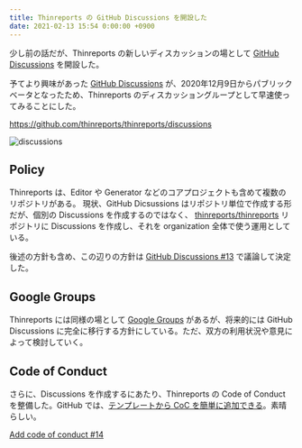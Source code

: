 ```yaml
---
title: Thinreports の GitHub Discussions を開設した
date: 2021-02-13 15:54 0:00:00 +0900
---
```


少し前の話だが、Thinreports の新しいディスカッションの場として [GitHub Discussions](https://docs.github.com/ja/discussions) を開設した。

予てより興味があった [GitHub Discussions](https://docs.github.com/ja/discussions) が、2020年12月9日からパブリックベータとなったため、Thinreports のディスカッショングループとして早速使ってみることにした。

https://github.com/thinreports/thinreports/discussions

![discussions](https://user-images.githubusercontent.com/739339/147850315-c60032ea-8ba8-4cca-94d3-3f8275a1d6af.png)


## Policy

Thinreports は、Editor や Generator などのコアプロジェクトも含めて複数のリポジトリがある。
現状、GitHub Dicsussions はリポジトリ単位で作成する形だが、個別の Discussions を作成するのではなく、 [thinreports/thinreports](https://github.com/thinreports/thinreports) リポジトリに Discussions を作成し、それを organization 全体で使う運用としている。

後述の方針も含め、この辺りの方針は [GitHub Discussions #13](https://github.com/thinreports/thinreports/issues/13) で議論して決定した。

## Google Groups

Thinreports には同様の場として [Google Groups](https://groups.google.com/forum/#!forum/thinreports) があるが、将来的には GitHub Discussions に完全に移行する方針にしている。ただ、双方の利用状況や意見によって検討していく。

## Code of Conduct

さらに、Discussions を作成するにあたり、Thinreports の Code of Conduct を整備した。GitHub では、[テンプレートから CoC を簡単に追加できる](https://docs.github.com/en/github/building-a-strong-community/adding-a-code-of-conduct-to-your-project)。素晴らしい。

[Add code of conduct #14](https://github.com/thinreports/thinreports/pull/14)
